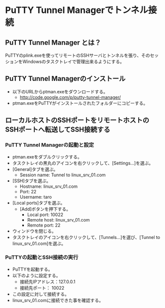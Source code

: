 ﻿# PuTTY Tunnel Managerでトンネル接続

## PuTTY Tunnel Manager とは？
PuTTYのplink.exeを使ってリモートのSSHサーバとトンネルを張り、そのセッションをWindowsのタスクトレイで管理出来るようにする。

## PuTTY Tunnel Managerのインストール

- 以下のURLからptman.exeをダウンロードする。
  - http://code.google.com/p/putty-tunnel-manager/
- ptman.exeをPuTTYがインストールされたフォルダーにコピーする。

## ローカルホストのSSHポートをリモートホストのSSHポートへ転送してSSH接続する
### PuTTY Tunnel Managerの起動と設定

- ptman.exeをダブルクリックする。
- タスクトレイの黒丸のアイコンを右クリックして、[Settings...]を選ぶ。
- [General]タブを選ぶ。
  - Session name: Tunnel to linux_srv_01.com
- [SSH]タブを選ぶ。
  - Hostname: linux_srv_01.com
  - Port: 22
  - Username: taro
- [Local ports]タブを選ぶ。
  - [Add]ボタンを押下する。
     - Local port: 10022
     - Remote host: linux_srv_01.com
     - Remote port: 22
- ウィンドウを閉じる。
- タスクトレイのアイコンを右クリックして、[Tunnels...]を選び、[Tunnel to linux_srv_01.com]を選ぶ。

### PuTTYの起動とSSH接続の実行

- PuTTYを起動する。
- 以下のように設定する。
  - 接続先IPアドレス：127.0.0.1
  - 接続先ポート： 10022
- この設定に対して接続する。
- linux_srv_01.comに接続できた事を確認する。
